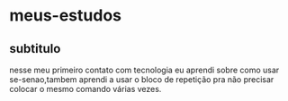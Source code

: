 # meus-estudos
## subtitulo
nesse meu primeiro contato com tecnologia eu aprendi sobre como usar se-senao,tambem aprendi a usar o bloco de repetição pra não precisar colocar o mesmo comando várias vezes.

